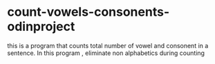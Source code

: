 # count-vowels-consonents-odinproject
this is a program that counts total number of vowel and consonent in a sentence. In this program , eliminate non alphabetics during counting
